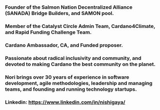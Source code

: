 ### Founder of the Salmon Nation Decentralized Alliance (SANADA) Bridge Builders, and SAMON pool.
### Member of the Catalyst Circle Admin Team, Cardano4Climate, and Rapid Funding Challenge Team. 
### Cardano Ambassador, CA, and Funded proposer. 
### Passionate about radical inclusivity and community, and devoted to making Cardano the best community on the planet. 
### Nori brings over 30 years of experience in software development, agile methodologies, leadership and managing teams, and founding and running technology startups.                                                                                                                    
### Linkedin: https://www.linkedin.com/in/nishigaya/
   
